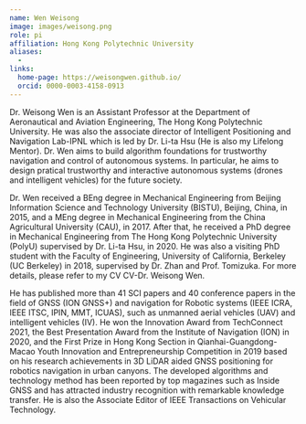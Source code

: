 ```yaml
---
name: Wen Weisong
image: images/weisong.png
role: pi
affiliation: Hong Kong Polytechnic University
aliases:
  - 
links:
  home-page: https://weisongwen.github.io/
  orcid: 0000-0003-4158-0913
---
```


Dr. Weisong Wen is an Assistant Professor at the Department of Aeronautical and Aviation Engineering, The Hong Kong Polytechnic University. He was also the associate director of Intelligent Positioning and Navigation Lab-IPNL which is led by Dr. Li-ta Hsu (He is also my Lifelong Mentor). Dr. Wen aims to build algorithm foundations for trustworthy navigation and control of autonomous systems. In particular, he aims to design pratical trustworthy and interactive autonomous systems (drones and intelligent vehicles) for the future society.

Dr. Wen received a BEng degree in Mechanical Engineering from Beijing Information Science and Technology University (BISTU), Beijing, China, in 2015, and a MEng degree in Mechanical Engineering from the China Agricultural University (CAU), in 2017. After that, he received a PhD degree in Mechanical Engineering from The Hong Kong Polytechnic University (PolyU) supervised by Dr. Li-ta Hsu, in 2020. He was also a visiting PhD student with the Faculty of Engineering, University of California, Berkeley (UC Berkeley) in 2018, supervised by Dr. Zhan and Prof. Tomizuka. For more details, please refer to my CV CV-Dr. Weisong Wen.

He has published more than 41 SCI papers and 40 conference papers in the field of GNSS (ION GNSS+) and navigation for Robotic systems (IEEE ICRA, IEEE ITSC, IPIN, MMT, ICUAS), such as unmanned aerial vehicles (UAV) and intelligent vehicles (IV). He won the Innovation Award from TechConnect 2021, the Best Presentation Award from the Institute of Navigation (ION) in 2020, and the First Prize in Hong Kong Section in Qianhai-Guangdong-Macao Youth Innovation and Entrepreneurship Competition in 2019 based on his research achievements in 3D LiDAR aided GNSS positioning for robotics navigation in urban canyons. The developed algorithms and technology method has been reported by top magazines such as Inside GNSS and has attracted industry recognition with remarkable knowledge transfer. He is also the Associate Editor of IEEE Transactions on Vehicular Technology.
